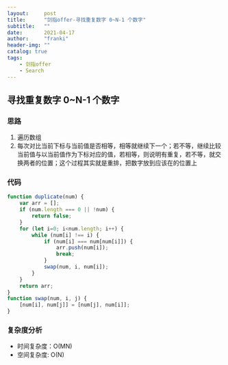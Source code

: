 ```yaml
---
layout:     post
title:      "剑指offer-寻找重复数字 0~N-1 个数字"
subtitle:   ""
date:       2021-04-17
author:     "franki"
header-img: ""
catalog: true
tags:
    - 剑指offer
    - Search
---
```


## 寻找重复数字 0~N-1 个数字

### 思路

1. 遍历数组
2. 每次对比当前下标与当前值是否相等，相等就继续下一个；若不等，继续比较当前值与以当前值作为下标对应的值，若相等，则说明有重复，若不等，就交换两者的位置；这个过程其实就是重排，把数字放到应该在的位置上

### 代码

```js
function duplicate(num) {
    var arr = [];
    if (num.length === 0 || !num) {
        return false;
    }
    for (let i=0; i<num.length; i++) {
        while (num[i] !== i) {
            if (num[i] === num[num[i]]) {
                arr.push(num[i]);
                break;
            }
            swap(num, i, num[i]);
        }
    }
    return arr;
}
function swap(num, i, j) {
    [num[i], num[j]] = [num[j], num[i]];
}
```

### 复杂度分析

- 时间复杂度：O(MN)
- 空间复杂度: O(N)
